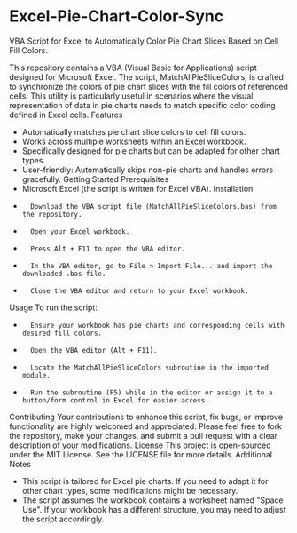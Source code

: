 # Excel-Pie-Chart-Color-Sync
VBA Script for Excel to Automatically Color Pie Chart Slices Based on Cell Fill Colors.

This repository contains a VBA (Visual Basic for Applications) script designed for Microsoft Excel. The script, MatchAllPieSliceColors, is crafted to synchronize the colors of pie chart slices with the fill colors of referenced cells. This utility is particularly useful in scenarios where the visual representation of data in pie charts needs to match specific color coding defined in Excel cells.
Features
* Automatically matches pie chart slice colors to cell fill colors.
* Works across multiple worksheets within an Excel workbook.
* Specifically designed for pie charts but can be adapted for other chart types.
* User-friendly: Automatically skips non-pie charts and handles errors gracefully.
Getting Started
Prerequisites
* Microsoft Excel (the script is written for Excel VBA).
Installation
* 		Download the VBA script file (MatchAllPieSliceColors.bas) from the repository.
* 		Open your Excel workbook.
* 		Press Alt + F11 to open the VBA editor.
* 		In the VBA editor, go to File > Import File... and import the downloaded .bas file.
* 		Close the VBA editor and return to your Excel workbook.
Usage
To run the script:
* 		Ensure your workbook has pie charts and corresponding cells with desired fill colors.
* 		Open the VBA editor (Alt + F11).
* 		Locate the MatchAllPieSliceColors subroutine in the imported module.
* 		Run the subroutine (F5) while in the editor or assign it to a button/form control in Excel for easier access.
Contributing
Your contributions to enhance this script, fix bugs, or improve functionality are highly welcomed and appreciated. Please feel free to fork the repository, make your changes, and submit a pull request with a clear description of your modifications.
License
This project is open-sourced under the MIT License. See the LICENSE file for more details.
Additional Notes
* This script is tailored for Excel pie charts. If you need to adapt it for other chart types, some modifications might be necessary.
* The script assumes the workbook contains a worksheet named "Space Use". If your workbook has a different structure, you may need to adjust the script accordingly.
